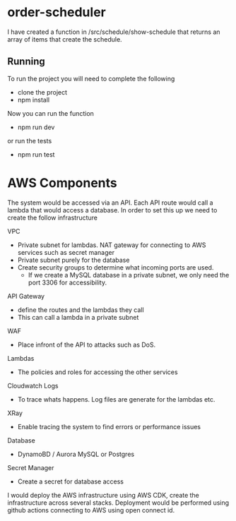# order-scheduler

I have created a function in /src/schedule/show-schedule that returns an array of items that create the schedule.

## Running

To run the project you will need to complete the following

- clone the project
- npm install

Now you can run the function 
- npm run dev

or run the tests

- npm run test


# AWS Components

The system would be accessed via an API. Each API route would call a lambda that would access a database. In order to set this up we need to create the follow infrastructure

VPC

- Private subnet for lambdas. NAT gateway for connecting to AWS services such as secret manager
- Private subnet purely for the database
- Create security groups to determine what incoming ports are used. 
    - If we create a MySQL database in a private subnet, we only need the port 3306 for accessibility.

API Gateway

- define the routes and the lambdas they call
- This can call a lambda in a private subnet

WAF

- Place infront of the API to attacks such as DoS.

Lambdas

- The policies and roles for accessing the other services

Cloudwatch Logs

- To trace whats happens. Log files are generate for the lambdas etc.

XRay

- Enable tracing the system to find errors or performance issues

Database 
- DynamoBD / Aurora MySQL or Postgres

Secret Manager 
- Create a secret for database access


I would deploy the AWS infrastructure using AWS CDK, create the infrastructure across several stacks. Deployment would be performed using github actions connecting to AWS using open connect id.

